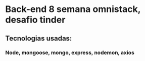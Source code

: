 # Back-end 8 semana omnistack, desafio tinder

## Tecnologias usadas:

### Node, mongoose, mongo, express, nodemon, axios
